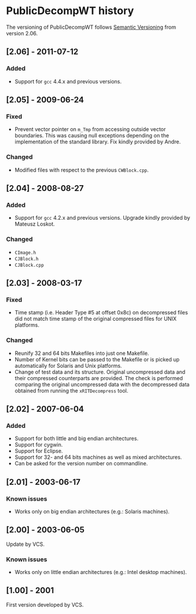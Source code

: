 # PublicDecompWT history
The versioning of PublicDecompWT follows [Semantic Versioning](https://semver.org/) from version 2.06.

## [2.06] - 2011-07-12
### Added
- Support for `gcc` 4.4.x and previous versions.

## [2.05] - 2009-06-24
### Fixed
- Prevent vector pointer on `m_Tmp` from accessing outside vector boundaries.
This was causing null exceptions depending on the implementation of the standard library.
Fix kindly provided by Andre.

### Changed
- Modified files with respect to the previous `CWBlock.cpp`.

## [2.04] - 2008-08-27
### Added
- Support for `gcc` 4.2.x and previous versions. Upgrade kindly provided by Mateusz Loskot.

### Changed
- `CImage.h`
- `CJBlock.h`
- `CJBlock.cpp`

## [2.03] - 2008-03-17
### Fixed
- Time stamp (i.e. Header Type #5 at offset 0x8c) on decompressed files did not match time stamp of the original compressed files for UNIX platforms.

### Changed
- Reunify 32 and 64 bits Makefiles into just one Makefile.
- Number of Kernel bits can be passed to the Makefile or is picked up automatically for Solaris and Unix platforms.
- Change of test data and its structure.
Original uncompressed data and their compressed counterparts are provided.
The check is performed comparing the original uncompressed data with the decompressed data obtained from running the `xRITDecompress` tool.

## [2.02] - 2007-06-04
### Added
- Support for both little and big endian architectures.
- Support for cygwin.
- Support for Eclipse.
- Support for 32- and 64 bits machines as well as mixed architectures.
- Can be asked for the version number on commandline.

## [2.01] - 2003-06-17
### Known issues
- Works only on big endian architectures (e.g.: Solaris machines).

## [2.00] - 2003-06-05
Update by VCS.
### Known issues
- Works only on little endian architectures (e.g.: Intel desktop machines).

## [1.00] - 2001
First version developed by VCS.
